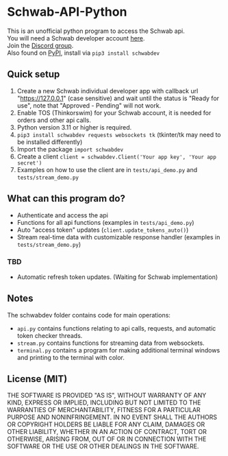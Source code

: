# Schwab-API-Python 
This is an unofficial python program to access the Schwab api.    
You will need a Schwab developer account [here](https://beta-developer.schwab.com/).  
Join the [Discord group](https://discord.gg/m7SSjr9rs9).  
Also found on [PyPI](https://pypi.org/project/schwabdev/), install via `pip3 install schwabdev` 


## Quick setup
1. Create a new Schwab individual developer app with callback url "https://127.0.0.1" (case sensitive) and wait until the status is "Ready for use", note that "Approved - Pending" will not work.
2. Enable TOS (Thinkorswim) for your Schwab account, it is needed for orders and other api calls.
3. Python version 3.11 or higher is required.     
4. `pip3 install schwabdev requests websockets tk` (tkinter/tk may need to be installed differently)
5. Import the package `import schwabdev`
6. Create a client `client = schwabdev.Client('Your app key', 'Your app secret')`
7. Examples on how to use the client are in `tests/api_demo.py` and `tests/stream_demo.py`

## What can this program do?
 - Authenticate and access the api 
 - Functions for all api functions (examples in `tests/api_demo.py`)
 - Auto "access token" updates (`client.update_tokens_auto()`)
 - Stream real-time data with customizable response handler (examples in `tests/stream_demo.py`)
 ### TBD 
 - Automatic refresh token updates. (Waiting for Schwab implementation)

## Notes

The schwabdev folder contains code for main operations:     
 - `api.py` contains functions relating to api calls, requests, and automatic token checker threads.
 - `stream.py` contains functions for streaming data from websockets.
 - `terminal.py` contains a program for making additional terminal windows and printing to the terminal with color.

## License (MIT)

THE SOFTWARE IS PROVIDED "AS IS", WITHOUT WARRANTY OF ANY KIND, EXPRESS OR
IMPLIED, INCLUDING BUT NOT LIMITED TO THE WARRANTIES OF MERCHANTABILITY,
FITNESS FOR A PARTICULAR PURPOSE AND NONINFRINGEMENT. IN NO EVENT SHALL THE
AUTHORS OR COPYRIGHT HOLDERS BE LIABLE FOR ANY CLAIM, DAMAGES OR OTHER
LIABILITY, WHETHER IN AN ACTION OF CONTRACT, TORT OR OTHERWISE, ARISING FROM,
OUT OF OR IN CONNECTION WITH THE SOFTWARE OR THE USE OR OTHER DEALINGS IN THE
SOFTWARE.

